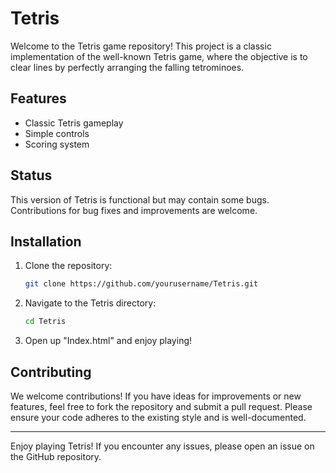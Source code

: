 # Tetris

Welcome to the Tetris game repository! This project is a classic implementation of the well-known Tetris game, where the objective is to clear lines by perfectly arranging the falling tetrominoes.

## Features

- Classic Tetris gameplay
- Simple controls
- Scoring system

## Status

This version of Tetris is functional but may contain some bugs. Contributions for bug fixes and improvements are welcome.

## Installation

1. Clone the repository:
   ```bash
   git clone https://github.com/yourusername/Tetris.git
   ```
2. Navigate to the Tetris directory:
   ```bash
   cd Tetris
   ```
3. Open up "Index.html" and enjoy playing!

## Contributing

We welcome contributions! If you have ideas for improvements or new features, feel free to fork the repository and submit a pull request. Please ensure your code adheres to the existing style and is well-documented.


---

Enjoy playing Tetris! If you encounter any issues, please open an issue on the GitHub repository.